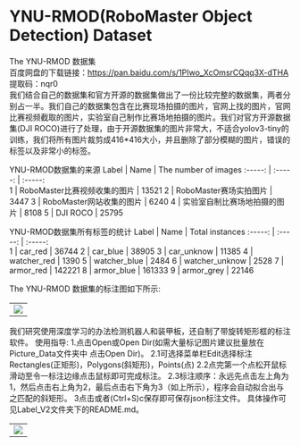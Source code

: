 # YNU-RMOD(RoboMaster Object Detection) Dataset
The YNU-RMOD 数据集    
百度网盘的下载链接：https://pan.baidu.com/s/1PIwo_XcOmsrCQqq3X-dTHA   
提取码：nqr0  
我们结合自己的数据集和官方开源的数据集做出了一份比较完整的数据集，两者分别占一半。我们自己的数据集包含在比赛现场拍摄的图片，官网上找的图片，官网比赛视频截取的图片，实验室自己制作比赛场地拍摄的图片。我们对官方开源数据集(DJI ROCO)进行了处理，由于开源数据集的图片非常大，不适合yolov3-tiny的训练，我们将所有图片裁剪成416*416大小，并且删除了部分模糊的图片，错误的标签以及非常小的标签。

YNU-RMOD数据集的来源
Label	   |  Name	  |  The number of images
 :-----:  | :-----:  |  :-----:   
1 	  |  	 RoboMaster比赛视频收集的图片   |   13521
2	   |    RoboMaster赛场实拍图片   |     3447
3	   |   	RoboMaster网站收集的图片            |     6240
4	   |   实验室自制比赛场地拍摄的图片	      |     8108
5	   |   DJI ROCO	           |     25795

YNU-RMOD数据集所有标签的统计
Label	   |  Name	  |  Total instances
 :-----:  | :-----:  |  :-----:   
1 	 |   car_red	                        |     36744
2	   |   car_blue	                     |     38905
3	   |   car_unknow	             |     11385
4	   |   watcher_red	             |     1390
5	   |   watcher_blue	           |     2484
6	   |   watcher_unknow	   |     2528
7	   |   armor_red	                 |     142221
8	   |   armor_blue	               |     161333
9	   |   armor_grey	               |     22146  

The YNU-RMOD 数据集的标注图如下所示:  
</table>
<table>
    <tr>
        <td ><center><img src="https://www.github.com/Damon2019/RM-DATASET/raw/master/images/34.png"></center></td>
    </tr>
</table>  
我们研究使用深度学习的办法检测机器人和装甲板，还自制了带旋转矩形框的标注软件。
使用指导:  
1.点击Open或Open Dir(如需大量标记图片建议批量放在Picture_Data文件夹中 点击Open Dir)。   
2.1可选择菜单栏Edit选择标注Rectangles(正矩形)，Polygons(斜矩形)，Points(点)     
2.2点完第一个点松开鼠标滑动至令一标注边缘点击鼠标即可完成标注。     
2.3标注顺序：永远先点击左上角为1，然后点击右上角为2，最后点击右下角为3（如上所示），程序会自动拟合出与之匹配的斜矩形。     
3点击或者(Ctrl+S)c保存即可保存json标注文件。     
具体操作可见Label_V2文件夹下的README.md。
<table>
    <tr>
        <td ><center><img src="https://www.github.com/Damon2019/RM-DATASET/raw/master/images/29.png"></center></td>
    </tr>
 </able>


